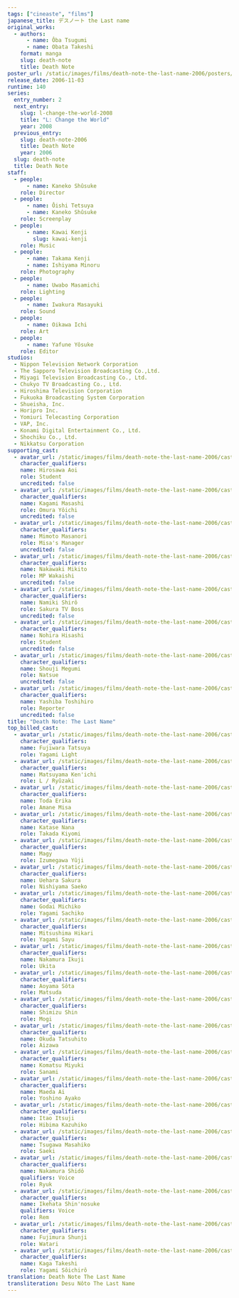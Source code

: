 ```yaml
---
tags: ["cineaste", "films"]
japanese_title: デスノート the Last name
original_works:
  - authors:
      - name: Ôba Tsugumi
      - name: Obata Takeshi
    format: manga
    slug: death-note
    title: Death Note
poster_url: /static/images/films/death-note-the-last-name-2006/posters/poster.jpg
release_date: 2006-11-03
runtime: 140
series:
  entry_number: 2
  next_entry:
    slug: l-change-the-world-2008
    title: "L: Change the World"
    year: 2008
  previous_entry:
    slug: death-note-2006
    title: Death Note
    year: 2006
  slug: death-note
  title: Death Note
staff:
  - people:
      - name: Kaneko Shûsuke
    role: Director
  - people:
      - name: Ôishi Tetsuya
      - name: Kaneko Shûsuke
    role: Screenplay
  - people:
      - name: Kawai Kenji
        slug: kawai-kenji
    role: Music
  - people:
      - name: Takama Kenji
      - name: Ishiyama Minoru
    role: Photography
  - people:
      - name: Uwabo Masamichi
    role: Lighting
  - people:
      - name: Iwakura Masayuki
    role: Sound
  - people:
      - name: Oikawa Ichi
    role: Art
  - people:
      - name: Yafune Yôsuke
    role: Editor
studios:
  - Nippon Television Network Corporation
  - The Sapporo Television Broadcasting Co.,Ltd.
  - Miyagi Television Broadcasting Co., Ltd.
  - Chukyo TV Broadcasting Co., Ltd.
  - Hiroshima Television Corporation
  - Fukuoka Broadcasting System Corporation
  - Shueisha, Inc.
  - Horipro Inc.
  - Yomiuri Telecasting Corporation
  - VAP, Inc.
  - Konami Digital Entertainment Co., Ltd.
  - Shochiku Co., Ltd.
  - Nikkatsu Corporation
supporting_cast:
  - avatar_url: /static/images/films/death-note-the-last-name-2006/cast-avatars/aoi-hirosawa-0.jpg
    character_qualifiers:
    name: Hirosawa Aoi
    role: Student
    uncredited: false
  - avatar_url: /static/images/films/death-note-the-last-name-2006/cast-avatars/masashi-kagami-0.jpg
    character_qualifiers:
    name: Kagami Masashi
    role: Omura Yôichi
    uncredited: false
  - avatar_url: /static/images/films/death-note-the-last-name-2006/cast-avatars/masanori-mimoto-0.jpg
    character_qualifiers:
    name: Mimoto Masanori
    role: Misa's Manager
    uncredited: false
  - avatar_url: /static/images/films/death-note-the-last-name-2006/cast-avatars/mikito-nakawaki-0.jpg
    character_qualifiers:
    name: Nakawaki Mikito
    role: MP Wakaishi
    uncredited: false
  - avatar_url: /static/images/films/death-note-the-last-name-2006/cast-avatars/shiro-namiki-0.jpg
    character_qualifiers:
    name: Namiki Shirô
    role: Sakura TV Boss
    uncredited: false
  - avatar_url: /static/images/films/death-note-the-last-name-2006/cast-avatars/hisashi-nohira-0.jpg
    character_qualifiers:
    name: Nohira Hisashi
    role: Student
    uncredited: false
  - avatar_url: /static/images/films/death-note-the-last-name-2006/cast-avatars/megumi-shoji-0.jpg
    character_qualifiers:
    name: Shouji Megumi
    role: Natsue
    uncredited: false
  - avatar_url: /static/images/films/death-note-the-last-name-2006/cast-avatars/toshihiro-yashiba-0.jpg
    character_qualifiers:
    name: Yashiba Toshihiro
    role: Reporter
    uncredited: false
title: "Death Note: The Last Name"
top_billed_cast:
  - avatar_url: /static/images/films/death-note-the-last-name-2006/cast-avatars/tatsuya-fujiwara-0.jpg
    character_qualifiers:
    name: Fujiwara Tatsuya
    role: Yagami Light
  - avatar_url: /static/images/films/death-note-the-last-name-2006/cast-avatars/kenichi-matsuyama-0.jpg
    character_qualifiers:
    name: Matsuyama Ken'ichi
    role: L / Ryûzaki
  - avatar_url: /static/images/films/death-note-the-last-name-2006/cast-avatars/erika-toda-0.jpg
    character_qualifiers:
    name: Toda Erika
    role: Amane Misa
  - avatar_url: /static/images/films/death-note-the-last-name-2006/cast-avatars/nana-katase-0.jpg
    character_qualifiers:
    name: Katase Nana
    role: Takada Kiyomi
  - avatar_url: /static/images/films/death-note-the-last-name-2006/cast-avatars/magy-0.jpg
    character_qualifiers:
    name: Magy
    role: Izumegawa Yûji
  - avatar_url: /static/images/films/death-note-the-last-name-2006/cast-avatars/sakura-uehara-0.jpg
    character_qualifiers:
    name: Uehara Sakura
    role: Nishiyama Saeko
  - avatar_url: /static/images/films/death-note-the-last-name-2006/cast-avatars/michiko-godai-0.jpg
    character_qualifiers:
    name: Godai Michiko
    role: Yagami Sachiko
  - avatar_url: /static/images/films/death-note-the-last-name-2006/cast-avatars/hikari-mitsushima-0.jpg
    character_qualifiers:
    name: Mitsushima Hikari
    role: Yagami Sayu
  - avatar_url: /static/images/films/death-note-the-last-name-2006/cast-avatars/ikuji-nakamura-0.jpg
    character_qualifiers:
    name: Nakamura Ikuji
    role: Ukita
  - avatar_url: /static/images/films/death-note-the-last-name-2006/cast-avatars/sota-aoyama-0.jpg
    character_qualifiers:
    name: Aoyama Sôta
    role: Matsuda
  - avatar_url: /static/images/films/death-note-the-last-name-2006/cast-avatars/shin-shimizu-0.jpg
    character_qualifiers:
    name: Shimizu Shin
    role: Mogi
  - avatar_url: /static/images/films/death-note-the-last-name-2006/cast-avatars/tatsuhito-okuda-0.jpg
    character_qualifiers:
    name: Okuda Tatsuhito
    role: Aizawa
  - avatar_url: /static/images/films/death-note-the-last-name-2006/cast-avatars/miyuki-komatsu-0.jpg
    character_qualifiers:
    name: Komatsu Miyuki
    role: Sanami
  - avatar_url: /static/images/films/death-note-the-last-name-2006/cast-avatars/ai-maeda-0.jpg
    character_qualifiers:
    name: Maeda Ai
    role: Yoshino Ayako
  - avatar_url: /static/images/films/death-note-the-last-name-2006/cast-avatars/itsuji-itao-0.jpg
    character_qualifiers:
    name: Itao Itsuji
    role: Hibima Kazuhiko
  - avatar_url: /static/images/films/death-note-the-last-name-2006/cast-avatars/masahiko-tsugawa-0.jpg
    character_qualifiers:
    name: Tsugawa Masahiko
    role: Saeki
  - avatar_url: /static/images/films/death-note-the-last-name-2006/cast-avatars/shido-nakamura-0.jpg
    character_qualifiers:
    name: Nakamura Shidô
    qualifiers: Voice
    role: Ryuk
  - avatar_url: /static/images/films/death-note-the-last-name-2006/cast-avatars/shinnosuke-ikehata-0.jpg
    character_qualifiers:
    name: Ikehata Shin'nosuke
    qualifiers: Voice
    role: Rem
  - avatar_url: /static/images/films/death-note-the-last-name-2006/cast-avatars/shunji-fujimura-0.jpg
    character_qualifiers:
    name: Fujimura Shunji
    role: Watari
  - avatar_url: /static/images/films/death-note-the-last-name-2006/cast-avatars/takeshi-kaga-0.jpg
    character_qualifiers:
    name: Kaga Takeshi
    role: Yagami Sôichirô
translation: Death Note The Last Name
transliteration: Desu Nôto The Last Name
---
```

